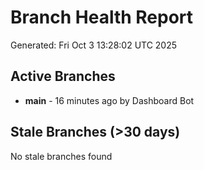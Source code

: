 # Branch Health Report
Generated: Fri Oct  3 13:28:02 UTC 2025

## Active Branches
- **main** - 16 minutes ago by Dashboard Bot

## Stale Branches (>30 days)
No stale branches found
